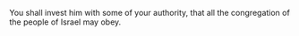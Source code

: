 You shall invest him with some of your authority, that all the congregation of the people of Israel may obey.
